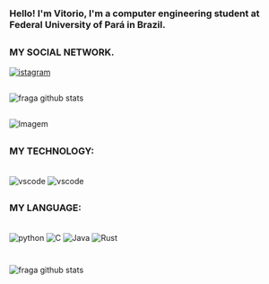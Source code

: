
### Hello! I'm Vitorio, I'm a computer engineering student at Federal University of Pará in Brazil.
##
### MY SOCIAL NETWORK.

[![istagram](https://img.shields.io/badge/Instagram-E4405F?style=for-the-badge&logo=instagram&logoColor=white)](https://www.instagram.com/vitorio.amc/)

##

![fraga github stats](https://github-readme-stats.vercel.app/api?username=Vitoriodev&theme=dracula)


##
<p align="left">
  <img align="center" src="https://38.media.tumblr.com/a401eaca1220428dc37379cbd7312e16/tumblr_nv44lndz1l1u6xnmoo1_1280.gif" alt="Imagem">
</p>

##

### MY TECHNOLOGY:

<div style="display: inline_block"><br/>
    <img align="center" alt="vscode" src=https://img.shields.io/badge/Visual_Studio_Code-0078D4?style=for-the-badge&logo=visual%20studio%20code&logoColor=white />
    <img align="center" alt="vscode" src=https://img.shields.io/badge/IntelliJ_IDEA-000000.svg?style=for-the-badge&logo=intellij-idea&logoColor=white />

<div>

##
### MY LANGUAGE:

<div style="display: inline_block"><br/>
    <img align="center" alt="python" src=https://img.shields.io/badge/Python-14354C?style=for-the-badge&logo=python&logoColor=white />
    <img align="center" alt="C" src=https://img.shields.io/badge/C-00599C?style=for-the-badge&logo=c&logoColor=white />
    <img align="center" alt="Java" src=https://img.shields.io/badge/Java-ED8B00?style=for-the-badge&logo=openjdk&logoColor=white />
    <img align="center" alt="Rust" src=https://img.shields.io/badge/Rust-000000?style=for-the-badge&logo=rust&logoColor=white />


<div>

#

![fraga github stats](https://github-readme-stats.vercel.app/api/top-langs/?username=Vitoriodev&theme=dracula)
